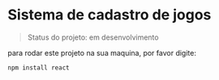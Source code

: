 <h1>Sistema de cadastro de jogos</h1>

> Status do projeto: em desenvolvimento

para rodar este projeto na sua maquina, por favor digite:

```
npm install react
```
